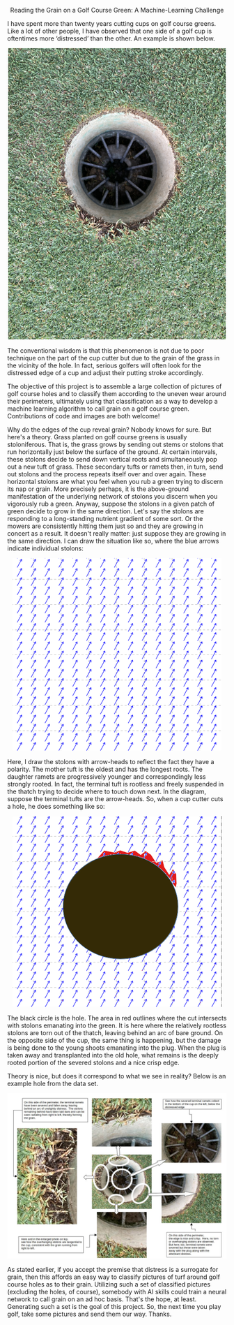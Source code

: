 <p align='center'>Reading the Grain on a Golf Course Green:  A Machine-Learning Challenge</p>

I have spent more than twenty years cutting cups on golf course greens.  Like a lot of other people, I have observed that one side of a golf cup is oftentimes more ‘distressed’ than the other.  An example is shown below.

<p align='center'>
    <img src='example.png'>
</p>

The conventional wisdom is that this phenomenon is not due to poor technique on the part of the cup cutter but due to the grain of the grass in the vicinity of the hole.  In fact, serious golfers will often look for the distressed edge of a cup and adjust their putting stroke accordingly. 

The objective of this project is to assemble a large collection of pictures of golf course holes and to classify them according to the uneven wear around their perimeters, ultimately using that classification as a way to develop a machine learning algorithm to call grain on a golf course green.  Contributions of code and images are both welcome! 

Why do the edges of the cup reveal grain?  Nobody knows for sure.  But here's a theory.  Grass planted on golf course greens is usually stoloniferous.  That is, the grass grows by sending out stems or stolons that run horizontally just below the surface of the ground.  At certain intervals, these stolons decide to send down vertical roots and simultaneously pop out a new tuft of grass.  These secondary tufts or ramets then, in turn, send out stolons and the process repeats itself over and over again.  These horizontal stolons are what you feel when you rub a green trying to discern its nap or grain.  More precisely perhaps, it is the above-ground manifestation of the underlying network of stolons you discern when you vigorously rub a green.  Anyway, suppose the stolons in a given patch of green decide to grow in the same direction.  Let's say the stolons are responding to a long-standing nutrient gradient of some sort.  Or the mowers are consistently hitting them just so and they are growing in concert as a result.  It doesn't really matter: just suppose they are growing in the same direction. I can draw the situation like so, where the blue arrows indicate individual stolons:

<p align='center'>
  <img src='vectorField.png'>
</p>

Here, I draw the stolons with arrow-heads to reflect the fact they have a polarity. The mother tuft is the oldest and has the longest roots.  The daughter ramets are progressively younger and correspondingly less strongly rooted.  In fact, the terminal tuft is rootless and freely suspended in the thatch trying to decide where to touch down next.  In the diagram, suppose the terminal tufts are the arrow-heads.  So, when a cup cutter cuts a hole, he does something like so:

<p align='center'>
    <img src='holeInDistress.png'>
</p>

The black circle is the hole. The area in red outlines where the cut intersects with stolons emanating into the green.  It is here where the relatively rootless stolons are torn out of the thatch, leaving behind an arc of bare ground.  On the opposite side of the cup, the same thing is happening, but the damage is being done to the young shoots emanating into the plug.  When the plug is taken away and transplanted into the old hole, what remains is the deeply rooted portion of the severed stolons and a nice crisp edge.

Theory is nice, but does it correspond to what we see in reality?  Below is an example hole from the data set.

<p align='center'>
  <img src='diagram.jpg'>
</p>

As stated earlier, if you accept the premise that distress is a surrogate for grain, then this affords an easy way to classify pictures of turf around golf course holes as to their grain.  Utilizing such a set of classified pictures (excluding the holes, of course), somebody with AI skills could train a neural network to call grain on an ad hoc basis.  That's the hope, at least.  Generating such a set is the goal of this project.  So, the next time you play golf, take some pictures and send them our way.  Thanks.
